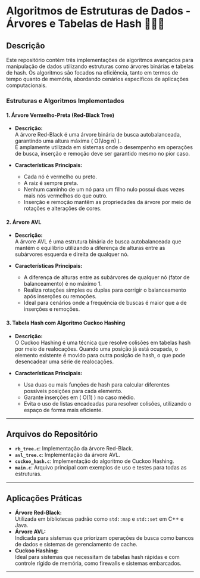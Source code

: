 # Algoritmos de Estruturas de Dados - Árvores e Tabelas de Hash 👨🏽‍💻

## Descrição

Este repositório contém três implementações de algoritmos avançados para manipulação de dados utilizando estruturas como árvores binárias e tabelas de hash. Os algoritmos são focados na eficiência, tanto em termos de tempo quanto de memória, abordando cenários específicos de aplicações computacionais.

### Estruturas e Algoritmos Implementados

#### 1. **Árvore Vermelho-Preta (Red-Black Tree)**
- **Descrição:**  
  A árvore Red-Black é uma árvore binária de busca autobalanceada, garantindo uma altura máxima \( O(\log n) \).  
  É amplamente utilizada em sistemas onde o desempenho em operações de busca, inserção e remoção deve ser garantido mesmo no pior caso.

- **Características Principais:**  
  - Cada nó é vermelho ou preto.  
  - A raiz é sempre preta.  
  - Nenhum caminho de um nó para um filho nulo possui duas vezes mais nós vermelhos do que outro.  
  - Inserção e remoção mantêm as propriedades da árvore por meio de rotações e alterações de cores.

#### 2. **Árvore AVL**
- **Descrição:**  
  A árvore AVL é uma estrutura binária de busca autobalanceada que mantém o equilíbrio utilizando a diferença de alturas entre as subárvores esquerda e direita de qualquer nó.

- **Características Principais:**  
  - A diferença de alturas entre as subárvores de qualquer nó (fator de balanceamento) é no máximo 1.  
  - Realiza rotações simples ou duplas para corrigir o balanceamento após inserções ou remoções.  
  - Ideal para cenários onde a frequência de buscas é maior que a de inserções e remoções.

#### 3. **Tabela Hash com Algoritmo Cuckoo Hashing**
- **Descrição:**  
  O Cuckoo Hashing é uma técnica que resolve colisões em tabelas hash por meio de realocações. Quando uma posição já está ocupada, o elemento existente é movido para outra posição de hash, o que pode desencadear uma série de realocações.

- **Características Principais:**  
  - Usa duas ou mais funções de hash para calcular diferentes possíveis posições para cada elemento.  
  - Garante inserções em \( O(1) \) no caso médio.  
  - Evita o uso de listas encadeadas para resolver colisões, utilizando o espaço de forma mais eficiente.  

---

## Arquivos do Repositório

- **`rb_tree.c`**: Implementação da árvore Red-Black.  
- **`avl_tree.c`**: Implementação da árvore AVL.  
- **`cuckoo_hash.c`**: Implementação do algoritmo de Cuckoo Hashing.  
- **`main.c`**: Arquivo principal com exemplos de uso e testes para todas as estruturas.  


---

## Aplicações Práticas

- **Árvore Red-Black:**  
  Utilizada em bibliotecas padrão como `std::map` e `std::set` em C++ e Java.  
- **Árvore AVL:**  
  Indicada para sistemas que priorizam operações de busca como bancos de dados e sistemas de gerenciamento de cache.  
- **Cuckoo Hashing:**  
  Ideal para sistemas que necessitam de tabelas hash rápidas e com controle rígido de memória, como firewalls e sistemas embarcados.

---
